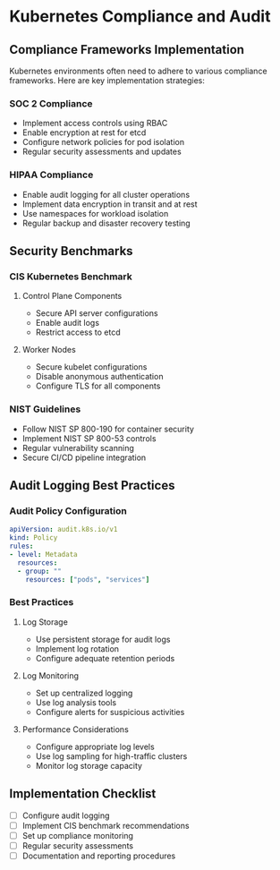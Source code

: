 # Kubernetes Compliance and Audit

## Compliance Frameworks Implementation

Kubernetes environments often need to adhere to various compliance frameworks. Here are key implementation strategies:

### SOC 2 Compliance
- Implement access controls using RBAC
- Enable encryption at rest for etcd
- Configure network policies for pod isolation
- Regular security assessments and updates

### HIPAA Compliance
- Enable audit logging for all cluster operations
- Implement data encryption in transit and at rest
- Use namespaces for workload isolation
- Regular backup and disaster recovery testing

## Security Benchmarks

### CIS Kubernetes Benchmark
1. Control Plane Components
   - Secure API server configurations
   - Enable audit logs
   - Restrict access to etcd

2. Worker Nodes
   - Secure kubelet configurations
   - Disable anonymous authentication
   - Configure TLS for all components

### NIST Guidelines
- Follow NIST SP 800-190 for container security
- Implement NIST SP 800-53 controls
- Regular vulnerability scanning
- Secure CI/CD pipeline integration

## Audit Logging Best Practices

### Audit Policy Configuration
```yaml
apiVersion: audit.k8s.io/v1
kind: Policy
rules:
- level: Metadata
  resources:
  - group: ""
    resources: ["pods", "services"]
```

### Best Practices
1. Log Storage
   - Use persistent storage for audit logs
   - Implement log rotation
   - Configure adequate retention periods

2. Log Monitoring
   - Set up centralized logging
   - Use log analysis tools
   - Configure alerts for suspicious activities

3. Performance Considerations
   - Configure appropriate log levels
   - Use log sampling for high-traffic clusters
   - Monitor log storage capacity

## Implementation Checklist

- [ ] Configure audit logging
- [ ] Implement CIS benchmark recommendations
- [ ] Set up compliance monitoring
- [ ] Regular security assessments
- [ ] Documentation and reporting procedures

